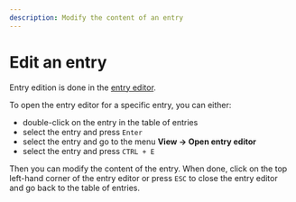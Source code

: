 ```yaml
---
description: Modify the content of an entry
---
```


# Edit an entry

Entry edition is done in the [entry editor](../advanced/entryeditor/).

To open the entry editor for a specific entry, you can either:

* double-click on the entry in the table of entries
* select the entry and press `Enter`
* select the entry and go to the menu **View → Open entry editor**
* select the entry and press `CTRL + E`

Then you can modify the content of the entry. When done, click on the top left-hand corner of the entry editor or press `ESC` to close the entry editor and go back to the table of entries.
